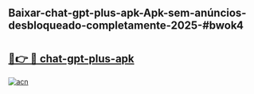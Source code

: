 ## Baixar-chat-gpt-plus-apk-Apk-sem-anúncios-desbloqueado-completamente-2025-#bwok4

# <h2><a href="https://ainizakaria.my?title=chat-gpt-plus-apk&ref=22M">🔗👉 🔴 chat-gpt-plus-apk</a></h2>

[![acn](https://github.com/user-attachments/assets/0f9c940e-d8b0-45ae-aac7-cd30a18b3e1c)](https://ainizakaria.my?title=chat-gpt-plus-apk&ref=22M)

